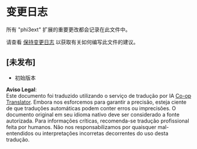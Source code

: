 <!--
CO_OP_TRANSLATOR_METADATA:
{
  "original_hash": "dbb0b6218ce5f9cf0ede8f4201f6ad58",
  "translation_date": "2025-05-09T04:48:12+00:00",
  "source_file": "code/07.Lab/01/AIPC/extensions/phi3ext/CHANGELOG.md",
  "language_code": "br"
}
-->
# 变更日志

所有 "phi3ext" 扩展的重要更改都会记录在此文件中。

请查看 [保持变更日志](http://keepachangelog.com/) 以获取有关如何编写此文件的建议。

## [未发布]

- 初始版本

**Aviso Legal**:  
Este documento foi traduzido utilizando o serviço de tradução por IA [Co-op Translator](https://github.com/Azure/co-op-translator). Embora nos esforcemos para garantir a precisão, esteja ciente de que traduções automáticas podem conter erros ou imprecisões. O documento original em seu idioma nativo deve ser considerado a fonte autorizada. Para informações críticas, recomenda-se tradução profissional feita por humanos. Não nos responsabilizamos por quaisquer mal-entendidos ou interpretações incorretas decorrentes do uso desta tradução.